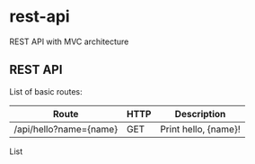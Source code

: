 # rest-api
REST API with MVC architecture
## REST API
List of basic routes:

|Route                 | HTTP     | Description          |
|----------------------| ---------| ---------------------|
|/api/hello?name={name}| GET      | Print hello, {name}! |

List 
